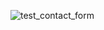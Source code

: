 ![test_contact_form](https://github.com/user-attachments/assets/7af982a9-c107-4a29-9259-4c7b658a2c27)
